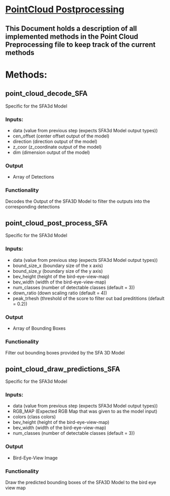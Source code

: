 #  **[PointCloud Postprocessing](../ros_2_infer/ros_2_infer/point_cloud_postprocessing.py)** 

## This Document holds a description of all implemented methods in the Point Cloud Preprocessing file to keep track of the current methods

# Methods: 


## point_cloud_decode_SFA
Specific for the SFA3d Model
### Inputs:
- data (value from previous step (expects SFA3d Model output types))
- cen_offset (center offset output of the model)
- direction (direction output of the model)
- z_coor (z_coordinate output of the model)
- dim (dimension output of the model)

### Output
- Array of Detections

### Functionality
Decodes the Output of the SFA3D Model to filter the outputs into the corresponding detections

## point_cloud_post_process_SFA
Specific for the SFA3d Model
### Inputs:
- data (value from previous step (expects SFA3d Model output types))
- bound_size_x (boundary size of the x axis)
- bound_size_y (boundary size of the y axis)
- bev_height (height of the bird-eye-view-map)
- bev_width (width of the bird-eye-view-map)
- num_classes (number of detectable classes (default = 3))
- down_ratio (down scaling ratio (default = 4))
- peak_trhesh (threshold of the score to filter out bad predititions (default = 0.2))

### Output
- Array of Bounding Boxes

### Functionality
Filter out bounding boxes provided by the SFA 3D Model

## point_cloud_draw_predictions_SFA
Specific for the SFA3d Model
### Inputs:
- data (value from previous step (expects SFA3d Model output types))
- RGB_MAP (Expected RGB Map that was given to as the model input)
- colors (class colors)
- bev_height (height of the bird-eye-view-map)
- bev_width (width of the bird-eye-view-map)
- num_classes (number of detectable classes (default = 3))

### Output
- Bird-Eye-View Image

### Functionality
Draw the predicted bounding boxes of the SFA3D Model to the bird eye view map
